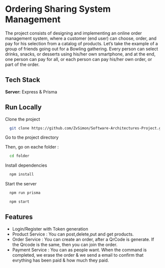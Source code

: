 
# Ordering Sharing System Management

The project consists of designing and implementing an online order management system, where a
customer (end user) can choose, order, and pay for his selection from a catalog of products.
Let’s take the example of a group of friends going out for a Bowling gathering. Every person can
select drinks, snacks, or desserts using his/her own smartphone, and at the end, one person can pay
for all, or each person can pay his/her own order, or part of the order.





## Tech Stack

**Server:** Express & Prisma


## Run Locally

Clone the project

```bash
  git clone https://github.com/ZvSimon/Software-Architectures-Project.git
```

Go to the project directory 

Then, go on eache folder :

```bash
  cd folder
```

Install dependencies

```bash
  npm install
```

Start the server

```bash
  npm run prisma 
```
```bash
  npm start
```




## Features

- Login/Register with Token generation
- Product Service : You can post,delete,put and get products.
- Order Service : You can create an order, after a QrCode is generate. If the Qrcode is the same, then you can join the order.
- Payment Service : You can as people want. When the command is completed, we erase the order & we send a email to confirm that evrything has been paid & how much they paid. 

